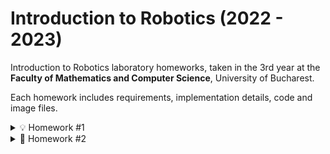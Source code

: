 
# Introduction to Robotics (2022 - 2023)


Introduction to Robotics laboratory homeworks, taken in the 3rd year at the **Faculty of Mathematics and Computer Science**, University of Bucharest. 

Each homework includes requirements, implementation details, code and image files.

<details>
  <summary> 💡 Homework #1</summary>

### 📜 Task Requirements

#### Components
- RGB LED (minimum 1)
- Potentiometers (minimum 3)
- Resistors
- Wires


#### Technical Task
Use a separate potentiometer to control each of the colors of the RGB LED.
The LED must be controlled with software, meaning we must read the value of the potentiometers with Arduino, and write a mapped value to each of the pins connected to the LED.

#### Coding Task
Coding style is of utmost importance. Magic numbers are not accepted and style consistency is key.


### 🖼️ Pictures of the setup
- [Front view](https://github.com/MadalinaKopacz/IntroductionToRobotics/blob/main/Homework%231/hw1_Setup_Pictures/FrontView.jpg)
 <img src="https://github.com/MadalinaKopacz/IntroductionToRobotics/blob/main/Homework%231/hw1_Setup_Pictures/FrontView.jpg" width="400" height="400" />

- [Back view](https://github.com/MadalinaKopacz/IntroductionToRobotics/blob/main/Homework%231/hw1_Setup_Pictures/BackView.jpg)
 <img src="https://github.com/MadalinaKopacz/IntroductionToRobotics/blob/main/Homework%231/hw1_Setup_Pictures/BackView.jpg" width="400" height="400" />
 
- [Top-Down View](https://github.com/MadalinaKopacz/IntroductionToRobotics/blob/main/Homework%231/hw1_Setup_Pictures/TopDownView.jpg)
 <img src="https://github.com/MadalinaKopacz/IntroductionToRobotics/blob/main/Homework%231/hw1_Setup_Pictures/TopDownView.jpg" width="400" height="400" />

### 🎞️ Video presenting the functionality
The video can be found [here](https://youtu.be/IT1rydAFlZk).

### 🖥️ Code
The code can be found in this repository, [here](https://github.com/MadalinaKopacz/IntroductionToRobotics/blob/main/Homework%231/hw1_RGB_LED/hw1_RGB_LED.ino).
</details>
<details>
  <summary> 🚦 Homework #2</summary>

### 📜 Task Requirements

#### Components
- 5 LEDs 
- 1 button 
- 1 buzzer
- Resistors
- Wires


#### Task Description
This homework consisted in building the traffic lights for a crosswalk. I used 2 LEDs (green and red) for the pedestrian traffic lights and 3 LEDs (green, yellow and red) for the car traffic lights. This system has 4 states:
- State 1: default, reinstated after State 4 ends. We have green light for cars, red light for people, no sounds. The duration is indefinite, change by pressing the button.
- State 2: Starts after 8 seconds after a button press. The light is yellow for cars, red for people and no sounds. This state lasts 3 seconds.
- State 3: Starts after State 2 ends. The light is red for cars, green for people and there is a beeping sounds from the buzzer at a constant interval. This state lasts 8 seconds.
- State 4: Starts after State 3 ends. The light is red for cars, **blinking green** for people and there is a beeping sounds from the buzzer at a constant interval, faster then the beeping in the previous state. This state lasts 4 seconds. 

#### Coding Task
Coding style is of utmost importance. Magic numbers are not accepted and style consistency is key. An important coding challenge present in this task is using **millis()** instead of **delay()**.


### 🖼️ Pictures of the setup
- [Front view](https://github.com/MadalinaKopacz/IntroductionToRobotics/blob/main/Homework%232/SetUp_Pictures/FrontView.jpg)
 <img src="https://github.com/MadalinaKopacz/IntroductionToRobotics/blob/main/Homework%232/SetUp_Pictures/FrontView.jpg" width="400" height="400" />

- [Back View](https://github.com/MadalinaKopacz/IntroductionToRobotics/blob/main/Homework%232/SetUp_Pictures/BackView.jpg)
 <img src="https://github.com/MadalinaKopacz/IntroductionToRobotics/blob/main/Homework%232/SetUp_Pictures/BackView.jpg" width="400" height="400" />

- [Top-Down View](https://github.com/MadalinaKopacz/IntroductionToRobotics/blob/main/Homework%232/SetUp_Pictures/TopDownView.jpg)
 <img src="https://github.com/MadalinaKopacz/IntroductionToRobotics/blob/main/Homework%232/SetUp_Pictures/TopDownView.jpg" width="400" height="400" />

### 🎞️ Video presenting the functionality
The video can be found [here](https://youtu.be/yomegRG7JE8).

### 🖥️ Code
The code can be found in this repository, [here](https://github.com/MadalinaKopacz/IntroductionToRobotics/blob/main/Homework%232/homework%232/homework%232.ino).

</details>
